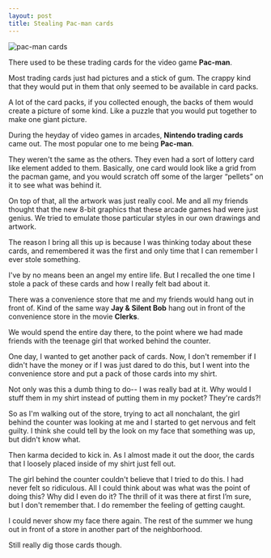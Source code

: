 ```yaml
---
layout: post
title: Stealing Pac-man cards
---
```

![pac-man cards](https://lh3.googleusercontent.com/rks1jHld29JVRbrg3WAaNPVJZXg8gmG9u8zaKFcse25eWM8gIHqb77iwvuBIyiUwSAt_4Gmr9kzhe-fu-QgvMXlfPZmBSz4kxVFlSJH-s8HNUE_s0b9b4sCgGF2JCm9g3tciCA0U9mnyoByqdeI0CEZoClnmj8KONTexmckbIOgswqQm4P-KcccIG7-Nzm_iCHOwZ4nDoF8EOtHYHCatMJhdYwLfutZt8iE47CtCfHqLvXVwEYcrAwKcCGaH5ey7ju7t8X-YV_38TDTOS-9VCOGLJ5rtKt2WTBKwmZEyAqjAyqaFvRO0AtAMpEVfCyhZCnZSMHApS4gHqvpNMrJcRRhZxNhGq9b2aMe88AuK89dxuMWh9nVp4TPopF4MfN5gOemTl3byQa6nDvBxyLjMf-wjeaTlMk3aDnKyFf_MFZEaW2lKWTG-_IiTZkvULV9V_Cv1jeHBvd6drlwD5dcdgsSH74ZmT3BvuAVSn-IgCaHyerbwZLLDnAF0yXc8nj1ONMeW1VVn-b3tY0zQGNYqduzN7BzBZXzLHYEzBrjlnlz-=s800-no)


There used to be these trading cards for the video game **Pac-man**.


Most trading cards just had pictures and a stick of gum. The crappy kind that they would put in them that only seemed to be available in card packs.


A lot of the card packs, if you collected enough, the backs of them would create a picture of some kind. Like a puzzle that you would put together to make one giant picture.


During the heyday of video games in arcades, **Nintendo trading cards** came out. The most popular one to me being **Pac-man**.


They weren't the same as the others. They even had a sort of lottery card like element added to them. Basically, one card would look like a grid from the pacman game, and you would scratch off some of the larger “pellets” on it to see what was behind it.


On top of that, all the artwork was just really cool. Me and all my friends thought that the new 8-bit graphics that these arcade games had were just genius. We tried to emulate those particular styles in our own drawings and artwork.


The reason I bring all this up is because I was thinking today about these cards, and remembered it was the first and only time that I can remember I ever stole something.


I've by no means been an angel my entire life. But I recalled the one time I stole a pack of these cards and how I really felt bad about it.


There was a convenience store that me and my friends would hang out in front of. Kind of the same way **Jay & Silent Bob** hang out in front of the convenience store in the movie **Clerks**.


We would spend the entire day there, to the point where we had made friends with the teenage girl that worked behind the counter.


One day, I wanted to get another pack of cards. Now, I don't remember if I didn't have the money or if I was just dared to do this, but I went into the convenience store and put a pack of those cards into my shirt.


Not only was this a dumb thing to do-- I was really bad at it. Why would I stuff them in my shirt instead of putting them in my pocket? They're cards?!


So as I'm walking out of the store, trying to act all nonchalant, the girl behind the counter was looking at me and I started to get nervous and felt guilty. I think she could tell by the look on my face that something was up, but didn't know what. 


Then karma decided to kick in. As I almost made it out the door, the cards that I loosely placed inside of my shirt just fell out.


The girl behind the counter couldn't believe that I tried to do this. I had never felt so ridiculous. All I could think about was what was the point of doing this? Why did I even do it? The thrill of it was there at first I’m sure, but I don't remember that. I do remember the feeling of getting caught. 


I could never show my face there again. The rest of the summer we hung out in front of a store in another part of the neighborhood.


Still really dig those cards though.